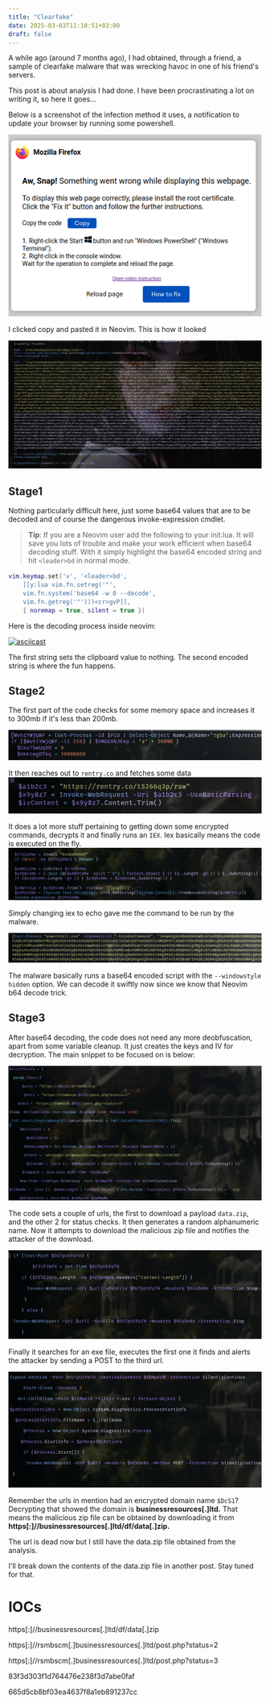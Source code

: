 ```yaml
---
title: "Clearfake"
date: 2025-03-03T11:10:51+03:00
draft: false
---
```


A while ago (around 7 months ago), I had obtained, through a friend, a sample of clearfake malware that was wrecking
havoc in one of his friend's servers.

This post is about analysis I had done. I have been procrastinating a lot on writing it, so here it goes...

Below is a screenshot of the infection method it uses, a notification to update your browser by
running some powershell.

![update your browser](clearfake4.png)

I clicked copy and pasted it in Neovim. This is how it looked

![powershell](stage1.png)

## Stage1
Nothing particularly difficult here, just some base64 values that are to be decoded and of course
the dangerous invoke-expression cmdlet.

> **Tip**: If you are a Neovim user add the following to your init.lua. It will save you lots of trouble
and make your work efficient when base64 decoding stuff. With it simply highlight the base64 encoded
string and hit `<leader>bd` in normal mode.

```lua
vim.keymap.set('v', '<leader>bd', 
    [[y:lua vim.fn.setreg('"',
    vim.fn.system('base64 -w 0 --decode',
    vim.fn.getreg('"')))<cr>gvP]],
    { noremap = true, silent = true })
```
Here is the decoding process inside neovim:

[![asciicast](https://asciinema.org/a/Oqzl1uNkNkvjWMDJIfiNfMhPb.svg)](https://asciinema.org/a/Oqzl1uNkNkvjWMDJIfiNfMhPb)

The first string sets the clipboard value to nothing. The second encoded string is where the fun happens.

## Stage2
The first part of the code checks for some memory space and increases it to 300mb if it's less than 200mb.

![increase memory](stage2-1.png)

It then reaches out to `rentry.co` and fetches some data
![Gets some data from a rentry endpoint](stage2-2.png)

It does a lot more stuff pertaining to getting down some encrypted commands, decrypts it and finally runs an `IEX`.
Iex basically means the code is executed on the fly.
![Invoke expression](stage2-3.png)

Simply changing iex to echo gave me the command to be run by the malware.

![Here is what the malware runs](stage3.png)

The malware basically runs a base64 encoded script with the `--windowstyle hidden` option. We can decode it swiftly now since we know that Neovim b64 decode trick.

## Stage3
After base64 decoding, the code does not need any more deobfuscation, apart from some variable cleanup.
It just creates the keys and IV for decryption. The main snippet to be focused on is below:

![snippet](stage3-1.png)

The code sets a couple of urls, the first to download a payload `data.zip`, and the other 2 for status checks.
It then generates a random alphanumeric name.
Now it attempts to download the malicious zip file and notifies the attacker of the download.

![download data.zip](stage3-2.png)

Finally it searches for an exe file, executes the first one it finds and alerts the attacker by sending a POST to the third url.

![execute](stage3-3.png)

Remember the urls in mention had an encrypted domain name `$DcS1`? Decrypting that showed the domain is **businessresources[.]ltd.**
That means the malicious zip file can be obtained by downloading it from **https[:]//businessresources[.]ltd/df/data[.]zip.**

The url is dead now but I still have the data.zip file obtained from the analysis.

I'll break down the contents of the data.zip file in another post. Stay tuned for that.

IOCs
====
https[:]//businessresources[.]ltd/df/data[.]zip

https[:]//rsmbscm[.]businessresources[.]ltd/post.php?status=2

https[:]//rsmbscm[.]businessresources[.]ltd/post.php?status=3

83f3d303f1d764476e238f3d7abe0faf

665d5cb8bf03ea4637f8a1eb891237cc

